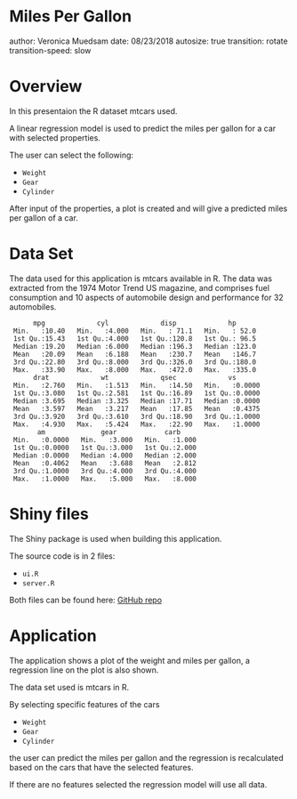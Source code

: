 <style type="text/css">

.reveal pre code {
  display: block; padding: 0.3em;
  font-size: 1em;
  
</style>


Miles Per Gallon 
========================================================
author: Veronica Muedsam
date: 08/23/2018
autosize: true
transition: rotate
transition-speed: slow

Overview
========================================================
In this presentaion the R dataset mtcars used. 

A linear regression model is used to predict the miles per gallon for a car with selected properties.

The user can select the following:
- `Weight`
- `Gear`
- `Cylinder`

After input of the properties, a plot is created and will give a predicted miles per gallon of a car.

Data Set
========================================================

The data used for this application is mtcars available in R.
The data was extracted from the 1974 Motor Trend US magazine, and comprises fuel consumption and 10 aspects of automobile design and performance for 32 automobiles.



```
      mpg             cyl             disp             hp       
 Min.   :10.40   Min.   :4.000   Min.   : 71.1   Min.   : 52.0  
 1st Qu.:15.43   1st Qu.:4.000   1st Qu.:120.8   1st Qu.: 96.5  
 Median :19.20   Median :6.000   Median :196.3   Median :123.0  
 Mean   :20.09   Mean   :6.188   Mean   :230.7   Mean   :146.7  
 3rd Qu.:22.80   3rd Qu.:8.000   3rd Qu.:326.0   3rd Qu.:180.0  
 Max.   :33.90   Max.   :8.000   Max.   :472.0   Max.   :335.0  
      drat             wt             qsec             vs        
 Min.   :2.760   Min.   :1.513   Min.   :14.50   Min.   :0.0000  
 1st Qu.:3.080   1st Qu.:2.581   1st Qu.:16.89   1st Qu.:0.0000  
 Median :3.695   Median :3.325   Median :17.71   Median :0.0000  
 Mean   :3.597   Mean   :3.217   Mean   :17.85   Mean   :0.4375  
 3rd Qu.:3.920   3rd Qu.:3.610   3rd Qu.:18.90   3rd Qu.:1.0000  
 Max.   :4.930   Max.   :5.424   Max.   :22.90   Max.   :1.0000  
       am              gear            carb      
 Min.   :0.0000   Min.   :3.000   Min.   :1.000  
 1st Qu.:0.0000   1st Qu.:3.000   1st Qu.:2.000  
 Median :0.0000   Median :4.000   Median :2.000  
 Mean   :0.4062   Mean   :3.688   Mean   :2.812  
 3rd Qu.:1.0000   3rd Qu.:4.000   3rd Qu.:4.000  
 Max.   :1.0000   Max.   :5.000   Max.   :8.000  
```

Shiny files
========================================================

The Shiny package is used when building this application.

The source code is in 2 files:
- `ui.R`
- `server.R`

Both files can be found here: [GitHub repo](https://github.com/Vmudsam)

Application
========================================================


The application shows a plot of the weight and miles per gallon, a regression line on the plot is also shown. 

The data set used is mtcars in R.

By selecting specific features of the cars
- `Weight`
- `Gear`
- `Cylinder`

the user can predict the miles per gallon and the regression is recalculated based on the cars that have the selected features. 

If there are no features selected the regression model will use all data.



